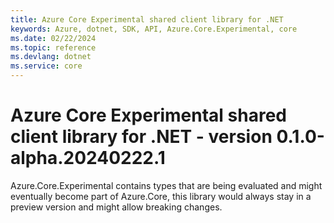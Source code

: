 ```yaml
---
title: Azure Core Experimental shared client library for .NET
keywords: Azure, dotnet, SDK, API, Azure.Core.Experimental, core
ms.date: 02/22/2024
ms.topic: reference
ms.devlang: dotnet
ms.service: core
---
```

# Azure Core Experimental shared client library for .NET - version 0.1.0-alpha.20240222.1 


Azure.Core.Experimental contains types that are being evaluated and might eventually become part of Azure.Core, this library would always stay in a preview version and might allow breaking changes.

